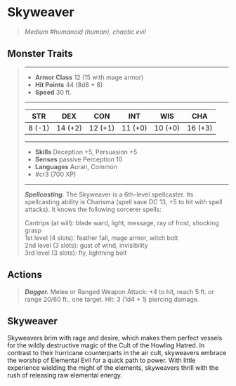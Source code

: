 # Skyweaver
>*Medium #humanoid (human), chaotic evil*
## Monster Traits
>___
>- **Armor Class** 12 (15 with mage armor)
>- **Hit Points** 44 (8d8 + 8)
>- **Speed** 30 ft.
>___
>|STR|DEX|CON|INT|WIS|CHA|
>|:---:|:---:|:---:|:---:|:---:|:---:|
>|8 (-1)|14 (+2)|12 (+1)|11 (+0)|10 (+0)|16 (+3)|
>___
>- **Skills** Deception +5, Persuasion +5
>- **Senses** passive Perception 10
>- **Languages** Auran, Common
>- #cr3 (700 XP)
>___
>***Spellcasting.*** The Skyweaver is a 6th-level spellcaster. Its spellcasting ability is Charisma (spell save DC 13, +5 to hit with spell attacks). It knows the following sorcerer spells:  
>
>Cantrips (at will): blade ward, light, message, ray of frost, shocking grasp  
>1st level (4 slots): feather fall, mage armor, witch bolt  
>2nd level (3 slots): gust of wind, invisibility  
>3rd level (3 slots): fly, lightning bolt  
>
## Actions
>***Dagger.*** Melee  or Ranged Weapon Attack: +4 to hit, reach 5 ft. or range 20/60 ft., one target. Hit: 3 (1d4 + 1) piercing damage.
## Skyweaver
Skyweavers brim with rage and desire, which makes them perfect vessels for the wildly destructive magic of the Cult of the Howling Hatred. In contrast to their hurricane counterparts in the air cult, skyweavers embrace the worship of Elemental Evil for a quick path to power. With little experience wielding the might of the elements, skyweavers thrill with the rush of releasing raw elemental energy.